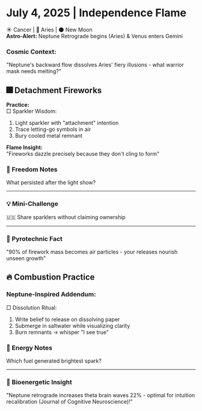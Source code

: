 # July 4, 2025 | Independence Flame  
☀️ Cancer | 🌙 Aries | 🌑 New Moon  
**Astro-Alert:** Neptune Retrograde begins (Aries) & Venus enters Gemini  

### Cosmic Context:  
"Neptune's backward flow dissolves Aries' fiery illusions - what warrior mask needs melting?"  

## 🎆 Detachment Fireworks  

**Practice:**  
□ Sparkler Wisdom:  
1. Light sparkler with "attachment" intention  
2. Trace letting-go symbols in air  
3. Bury cooled metal remnant  

**Flame Insight:**  
"Fireworks dazzle precisely because they don't cling to form"  

### 📝 Freedom Notes  
What persisted after the light show?  
_______________________

### 💡 Mini-Challenge  
🇺🇸 Share sparklers without claiming ownership  
_______________________

### 💫 Pyrotechnic Fact  
"90% of firework mass becomes air particles - your releases nourish unseen growth"  

## 🔥 Combustion Practice  

### Neptune-Inspired Addendum:  
□ Dissolution Ritual:  
1. Write belief to release on dissolving paper  
2. Submerge in saltwater while visualizing clarity  
3. Burn remnants → whisper "I see true"  

### 📝 Energy Notes  
Which fuel generated brightest spark?  
_______________________

### 💫 Bioenergetic Insight  
"Neptune retrograde increases theta brain waves 22% - optimal for intuition recalibration (Journal of Cognitive Neuroscience)!" 